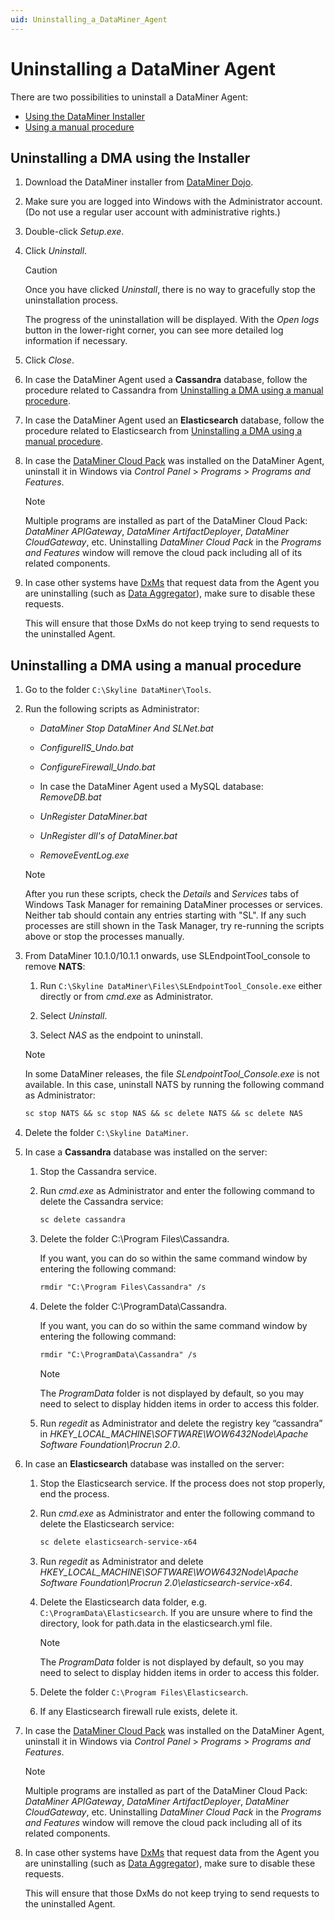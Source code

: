 ```yaml
---
uid: Uninstalling_a_DataMiner_Agent
---
```


# Uninstalling a DataMiner Agent

There are two possibilities to uninstall a DataMiner Agent:

- [Using the DataMiner Installer](#uninstalling-a-dma-using-the-installer)
- [Using a manual procedure](#uninstalling-a-dma-using-a-manual-procedure)

## Uninstalling a DMA using the Installer

1. Download the DataMiner installer from [DataMiner Dojo](https://community.dataminer.services/dataminer-installer/).

1. Make sure you are logged into Windows with the Administrator account. (Do not use a regular user account with administrative rights.)

1. Double-click *Setup.exe*.

1. Click *Uninstall*.

   > [!CAUTION]
   > Once you have clicked *Uninstall*, there is no way to gracefully stop the uninstallation process.

   The progress of the uninstallation will be displayed. With the *Open logs* button in the lower-right corner, you can see more detailed log information if necessary.

1. Click *Close*.

1. In case the DataMiner Agent used a **Cassandra** database, follow the procedure related to Cassandra from [Uninstalling a DMA using a manual procedure](#uninstalling-a-dma-using-a-manual-procedure).

1. In case the DataMiner Agent used an **Elasticsearch** database, follow the procedure related to Elasticsearch from [Uninstalling a DMA using a manual procedure](#uninstalling-a-dma-using-a-manual-procedure).

1. In case the [DataMiner Cloud Pack](xref:DataMiner_Cloud_Pack) was installed on the DataMiner Agent, uninstall it in Windows via *Control Panel* > *Programs* > *Programs and Features*.

   > [!NOTE]
   > Multiple programs are installed as part of the DataMiner Cloud Pack: *DataMiner APIGateway*, *DataMiner ArtifactDeployer*, *DataMiner CloudGateway*, etc. Uninstalling *DataMiner Cloud Pack* in the *Programs and Features* window will remove the cloud pack including all of its related components.

1. In case other systems have [DxMs](xref:DataMinerExtensionModules) that request data from the Agent you are uninstalling (such as [Data Aggregator](xref:Data_Aggregator_DxM)), make sure to disable these requests.

   This will ensure that those DxMs do not keep trying to send requests to the uninstalled Agent.

## Uninstalling a DMA using a manual procedure

1. Go to the folder `C:\Skyline DataMiner\Tools`.

1. Run the following scripts as Administrator:

   - *DataMiner Stop DataMiner And SLNet.bat*

   - *ConfigureIIS_Undo.bat*

   - *ConfigureFirewall_Undo.bat*

   - In case the DataMiner Agent used a MySQL database: *RemoveDB.bat*

   - *UnRegister DataMiner.bat*

   - *UnRegister dll's of DataMiner.bat*

   - *RemoveEventLog.exe*

   > [!NOTE]
   > After you run these scripts, check the *Details* and *Services* tabs of Windows Task Manager for remaining DataMiner processes or services. Neither tab should contain any entries starting with "SL". If any such processes are still shown in the Task Manager, try re-running the scripts above or stop the processes manually.

1. From DataMiner 10.1.0/10.1.1 onwards, use SLEndpointTool_console to remove **NATS**:

   1. Run `C:\Skyline DataMiner\Files\SLEndpointTool_Console.exe` either directly or from *cmd.exe* as Administrator.

   1. Select *Uninstall*.

   1. Select *NAS* as the endpoint to uninstall.

   > [!NOTE]
   > In some DataMiner releases, the file *SLendpointTool_Console.exe* is not available. In this case, uninstall NATS by running the following command as Administrator:
   >
   > ```txt
   > sc stop NATS && sc stop NAS && sc delete NATS && sc delete NAS
   > ```

1. Delete the folder `C:\Skyline DataMiner`.

1. In case a **Cassandra** database was installed on the server:

   1. Stop the Cassandra service.

   1. Run *cmd.exe* as Administrator and enter the following command to delete the Cassandra service:

      ```txt
      sc delete cassandra
      ```

   1. Delete the folder C:\\Program Files\\Cassandra.

      If you want, you can do so within the same command window by entering the following command:

      ```txt
      rmdir "C:\Program Files\Cassandra" /s
      ```

   1. Delete the folder C:\\ProgramData\\Cassandra.

      If you want, you can do so within the same command window by entering the following command:

      ```txt
      rmdir "C:\ProgramData\Cassandra" /s
      ```

      > [!NOTE]
      > The *ProgramData* folder is not displayed by default, so you may need to select to display hidden items in order to access this folder.

   1. Run *regedit* as Administrator and delete the registry key “cassandra” in *HKEY_LOCAL_MACHINE\\SOFTWARE\\WOW6432Node\\Apache Software Foundation\\Procrun 2.0*.

1. In case an **Elasticsearch** database was installed on the server:

   1. Stop the Elasticsearch service. If the process does not stop properly, end the process.

   1. Run *cmd.exe* as Administrator and enter the following command to delete the Elasticsearch service:

      ```txt
      sc delete elasticsearch-service-x64
      ```

   1. Run *regedit* as Administrator and delete *HKEY_LOCAL_MACHINE\\SOFTWARE\\WOW6432Node\\Apache Software Foundation\\Procrun 2.0\\elasticsearch-service-x64*.

   1. Delete the Elasticsearch data folder, e.g. `C:\ProgramData\Elasticsearch`. If you are unsure where to find the directory, look for path.data in the elasticsearch.yml file.

      > [!NOTE]
      > The *ProgramData* folder is not displayed by default, so you may need to select to display hidden items in order to access this folder.

   1. Delete the folder `C:\Program Files\Elasticsearch`.

   1. If any Elasticsearch firewall rule exists, delete it.

1. In case the [DataMiner Cloud Pack](xref:DataMiner_Cloud_Pack) was installed on the DataMiner Agent, uninstall it in Windows via *Control Panel* > *Programs* > *Programs and Features*.

   > [!NOTE]
   > Multiple programs are installed as part of the DataMiner Cloud Pack: *DataMiner APIGateway*, *DataMiner ArtifactDeployer*, *DataMiner CloudGateway*, etc. Uninstalling *DataMiner Cloud Pack* in the *Programs and Features* window will remove the cloud pack including all of its related components.

1. In case other systems have [DxMs](xref:DataMinerExtensionModules) that request data from the Agent you are uninstalling (such as [Data Aggregator](xref:Data_Aggregator_DxM)), make sure to disable these requests.

   This will ensure that those DxMs do not keep trying to send requests to the uninstalled Agent.
